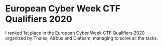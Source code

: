 # European Cyber Week CTF Qualifiers 2020

I ranked 1st place in the European Cyber Week CTF Qualifiers 2020 organized by Thales, Airbus and Diateam, managing to solve all the tasks.
